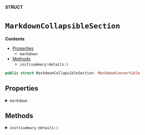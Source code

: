 **STRUCT**

# `MarkdownCollapsibleSection`

**Contents**

- [Properties](#properties)
  - `markdown`
- [Methods](#methods)
  - `init(summary:details:)`

```swift
public struct MarkdownCollapsibleSection: MarkdownConvertible
```

## Properties
<details><summary><code>markdown</code></summary>

```swift
public var markdown: String
```

> Generated Markdown output
</details>

## Methods
<details><summary><code>init(summary:details:)</code></summary>

```swift
public init(summary: String, details: MarkdownConvertible)
```

</details>